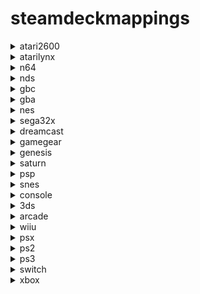 # steamdeckmappings
<details><summary>atari2600</summary>

## hotkeys

| action  | steamdeck |
| ------------- | ------------- |
| Menu  | L3 + R3  |
| Exit  | Select + Start  |
| Pause/Unpause | Select + A |
| Fast Forward | Select + R2 |
| Rewind | Select + L1 |
| Save State | Select + R1 |
| Load State | Select + L1 |
| Next Save Slot | Select + DPAD Right |
| Previous Save Slot | Select + DPAD Left |
| Toggle Runahead | Select + DPad Up |
| Toggle FPS Display | Select + X |
| Screenshot | Select + B |

## buttons
| action  | steamdeck |
| ------------- | ------------- |
</details>

<details><summary>atarilynx</summary>

## hotkeys

| action  | steamdeck |
| ------------- | ------------- |
| Menu  | L3 + R3  |
| Exit  | Select + Start  |
| Pause/Unpause | Select + A |
| Fast Forward | Select + R2 |
| Rewind | Select + L1 |
| Save State | Select + R1 |
| Load State | Select + L1 |
| Next Save Slot | Select + DPAD Right |
| Previous Save Slot | Select + DPAD Left |
| Toggle Runahead | Select + DPad Up |
| Toggle FPS Display | Select + X |
| Screenshot | Select + B |

## buttons
| action  | steamdeck |
| ------------- | ------------- |
</details>

<details><summary>n64</summary>

## hotkeys

| action  | steamdeck |
| ------------- | ------------- |
| Menu  | L3 + R3  |
| Exit  | Select + Start  |
| Pause/Unpause | Select + A |
| Fast Forward | Select + R2 |
| Rewind | Select + L1 |
| Save State | Select + R1 |
| Load State | Select + L1 |
| Next Save Slot | Select + DPAD Right |
| Previous Save Slot | Select + DPAD Left |
| Toggle Runahead | Select + DPad Up |
| Toggle FPS Display | Select + X |
| Screenshot | Select + B |

## buttons
| action  | steamdeck |
| ------------- | ------------- |
</details>

<details><summary>nds</summary>

## hotkeys

| action  | steamdeck |
| ------------- | ------------- |
| Menu  | L3 + R3  |
| Exit  | Select + Start  |
| Pause/Unpause | Select + A |
| Fast Forward | Select + R2 |
| Rewind | Select + L1 |
| Save State | Select + R1 |
| Load State | Select + L1 |
| Next Save Slot | Select + DPAD Right |
| Previous Save Slot | Select + DPAD Left |
| Toggle Runahead | Select + DPad Up |
| Toggle FPS Display | Select + X |
| Screenshot | Select + B |

## buttons
| action  | steamdeck |
| ------------- | ------------- |
</details>

<details><summary>gbc</summary>

## hotkeys

| action  | steamdeck |
| ------------- | ------------- |
| Menu  | L3 + R3  |
| Exit  | Select + Start  |
| Pause/Unpause | Select + A |
| Fast Forward | Select + R2 |
| Rewind | Select + L1 |
| Save State | Select + R1 |
| Load State | Select + L1 |
| Next Save Slot | Select + DPAD Right |
| Previous Save Slot | Select + DPAD Left |
| Toggle Runahead | Select + DPad Up |
| Toggle FPS Display | Select + X |
| Screenshot | Select + B |

## buttons
| action  | steamdeck |
| ------------- | ------------- |
</details>

<details><summary>gba</summary>

## hotkeys

| action  | steamdeck |
| ------------- | ------------- |
| Menu  | L3 + R3  |
| Exit  | Select + Start  |
| Pause/Unpause | Select + A |
| Fast Forward | Select + R2 |
| Rewind | Select + L1 |
| Save State | Select + R1 |
| Load State | Select + L1 |
| Next Save Slot | Select + DPAD Right |
| Previous Save Slot | Select + DPAD Left |
| Toggle Runahead | Select + DPad Up |
| Toggle FPS Display | Select + X |
| Screenshot | Select + B |

## buttons
| action  | steamdeck |
| ------------- | ------------- |
</details>

<details><summary>nes</summary>

## hotkeys

| action  | steamdeck |
| ------------- | ------------- |
| Menu  | L3 + R3  |
| Exit  | Select + Start  |
| Pause/Unpause | Select + A |
| Fast Forward | Select + R2 |
| Rewind | Select + L1 |
| Save State | Select + R1 |
| Load State | Select + L1 |
| Next Save Slot | Select + DPAD Right |
| Previous Save Slot | Select + DPAD Left |
| Toggle Runahead | Select + DPad Up |
| Toggle FPS Display | Select + X |
| Screenshot | Select + B |

## buttons
| action  | steamdeck |
| ------------- | ------------- |
</details>

<details><summary>sega32x</summary>

## hotkeys

| action  | steamdeck |
| ------------- | ------------- |
| Menu  | L3 + R3  |
| Exit  | Select + Start  |
| Pause/Unpause | Select + A |
| Fast Forward | Select + R2 |
| Rewind | Select + L1 |
| Save State | Select + R1 |
| Load State | Select + L1 |
| Next Save Slot | Select + DPAD Right |
| Previous Save Slot | Select + DPAD Left |
| Toggle Runahead | Select + DPad Up |
| Toggle FPS Display | Select + X |
| Screenshot | Select + B |

## buttons
| action  | steamdeck |
| ------------- | ------------- |
</details>

<details><summary>dreamcast</summary>

## hotkeys

| action  | steamdeck |
| ------------- | ------------- |
| Menu  | L3 + R3  |
| Exit  | Select + Start  |
| Pause/Unpause | Select + A |
| Fast Forward | Select + R2 |
| Rewind | Select + L1 |
| Save State | Select + R1 |
| Load State | Select + L1 |
| Next Save Slot | Select + DPAD Right |
| Previous Save Slot | Select + DPAD Left |
| Toggle Runahead | Select + DPad Up |
| Toggle FPS Display | Select + X |
| Screenshot | Select + B |

## buttons
| action  | steamdeck |
| ------------- | ------------- |
</details>

<details><summary>gamegear</summary>

## hotkeys

| action  | steamdeck |
| ------------- | ------------- |
| Menu  | L3 + R3  |
| Exit  | Select + Start  |
| Pause/Unpause | Select + A |
| Fast Forward | Select + R2 |
| Rewind | Select + L1 |
| Save State | Select + R1 |
| Load State | Select + L1 |
| Next Save Slot | Select + DPAD Right |
| Previous Save Slot | Select + DPAD Left |
| Toggle Runahead | Select + DPad Up |
| Toggle FPS Display | Select + X |
| Screenshot | Select + B |

## buttons
| action  | steamdeck |
| ------------- | ------------- |
</details>

<details><summary>genesis</summary>

## hotkeys

| action  | steamdeck |
| ------------- | ------------- |
| Menu  | L3 + R3  |
| Exit  | Select + Start  |
| Pause/Unpause | Select + A |
| Fast Forward | Select + R2 |
| Rewind | Select + L1 |
| Save State | Select + R1 |
| Load State | Select + L1 |
| Next Save Slot | Select + DPAD Right |
| Previous Save Slot | Select + DPAD Left |
| Toggle Runahead | Select + DPad Up |
| Toggle FPS Display | Select + X |
| Screenshot | Select + B |

## buttons
| action  | steamdeck |
| ------------- | ------------- |
</details>

<details><summary>saturn</summary>

## hotkeys

| action  | steamdeck |
| ------------- | ------------- |
| Menu  | L3 + R3  |
| Exit  | Select + Start  |
| Pause/Unpause | Select + A |
| Fast Forward | Select + R2 |
| Rewind | Select + L1 |
| Save State | Select + R1 |
| Load State | Select + L1 |
| Next Save Slot | Select + DPAD Right |
| Previous Save Slot | Select + DPAD Left |
| Toggle Runahead | Select + DPad Up |
| Toggle FPS Display | Select + X |
| Screenshot | Select + B |

## buttons
| action  | steamdeck |
| ------------- | ------------- |
</details>

<details><summary>psp</summary>

## hotkeys

| action  | steamdeck |
| ------------- | ------------- |
| Menu  | L3 + R3  |
| Exit  | Select + Start  |
| Pause/Unpause | Select + A |
| Fast Forward | Select + R2 |
| Rewind | Select + L1 |
| Save State | Select + R1 |
| Load State | Select + L1 |
| Next Save Slot | Select + DPAD Right |
| Previous Save Slot | Select + DPAD Left |
| Toggle Runahead | Select + DPad Up |
| Toggle FPS Display | Select + X |
| Screenshot | Select + B |

## buttons
| action  | steamdeck |
| ------------- | ------------- |
</details>

<details><summary>snes</summary>

## hotkeys

| action  | steamdeck |
| ------------- | ------------- |
| Menu  | L3 + R3  |
| Exit  | Select + Start  |
| Pause/Unpause | Select + A |
| Fast Forward | Select + R2 |
| Rewind | Select + L1 |
| Save State | Select + R1 |
| Load State | Select + L1 |
| Next Save Slot | Select + DPAD Right |
| Previous Save Slot | Select + DPAD Left |
| Toggle Runahead | Select + DPad Up |
| Toggle FPS Display | Select + X |
| Screenshot | Select + B |

## buttons
| action  | wii |
| ------------- | ------------- |
| Menu | N/A |
| Exit | Select + Start |
| Pause/Unpause | Select + A |
| Fast Forward (Hold) | Select + R2 |
| Save State | Select + R1 |
| Load State | Select + L1 |
| Next Save Slot | Start + R1 |
| Previous Save Slot | Start + L1 |
| Shake Wiimote | L2 |
| Shake Nunchuck | R2 |
| Sideways Toggle | Select + R3 |
| Attach Wiimote | Select + Left Stick Down |
| Next Input Profile Select | Select + Left Stick Right |
| Previous Input Profile Select | Select + Left Stick Left |
| Next Game Profile Select | Select + Left Stick Up |
| Previous Game Profile Select | Select + Left Stick Down |
| Toggle Aspect Ratio | Start + DPAD Right |
| Increase Internal Resolution | Start + DPAD Up |
| Decrease Internal Resolution | Start + DPAD Down |
| Reset | A + B + X + Y + L1 + R1 |
</details>

<details><summary>console</summary>

## hotkeys

| action  | gamecube |
| ------------- | ------------- |
| Menu | N/A |
| Exit | Select + Start |
| Pause/Unpause | Select + A |
| Fast Forward (Hold) | Select + R2 |
| Save State | Select + R1 |
| Load State | Select + L1 |
| Next Save Slot | Start + R1 |
| Previous Save Slot | Start + L1 |
| Shake Wiimote | L2 |
| Shake Nunchuck | R2 |
| Sideways Toggle | Select + R3 |
| Attach Wiimote | Select + Left Stick Down |
| Next Input Profile Select | Select + Left Stick Right |
| Previous Input Profile Select | Select + Left Stick Left |
| Next Game Profile Select | Select + Left Stick Up |
| Previous Game Profile Select | Select + Left Stick Down |
| Toggle Aspect Ratio | Start + DPAD Right |
| Increase Internal Resolution | Start + DPAD Up |
| Decrease Internal Resolution | Start + DPAD Down |
| Reset | A + B + X + Y + L1 + R1 |

## buttons
| action  | primehack |
| ------------- | ------------- |
| Menu | N/A |
| Exit | Select + Start |
| Pause/Unpause | Select + A |
| Fast Forward (Hold) | Select + R2 |
| Save State | Select + R1 |
| Load State | Select + L1 |
| Next Save Slot | Start + R1 |
| Previous Save Slot | Start + L1 |
| Toggle Aspect Ratio | Start + DPAD Right |
| Increase IR | Start + DPAD Up |
| Decrease IR | Start + DPAD Down |
| Graphics Toggle | Start + L3 |
</details>

<details><summary>3ds</summary>

## hotkeys

| action  | steamdeck |
| ------------- | ------------- |
| Full Screen Toggle | L4 |
| Layout Toggle | L5 |
| Swap Screens | R4 |
| Quit | Long Press R5 |
| Save State | Left Trackpad Touch Menu |
| Load State | Left Trackpad Touch Menu |
| Fast Forward | Left Trackpad Touch Menu |
| Pause | Left Trackpad Touch Menu |
| Exit | Double Tap Left Trackpad Touch Menu |
| Full Screen | Left Trackpad Touch Menu |
| Swap Screens | Left Trackpad Touch Menu |
| Change Screen Layout | Left Trackpad Touch Menu |

## buttons
| action  | steamdeck |
| ------------- | ------------- |
</details>

<details><summary>arcade</summary>

## hotkeys

| action  | steamdeck |
| ------------- | ------------- |
| Coin for player | Select |
| Start for player | Start |
| Fast Forward | Select + R2 |
| Load State | Select + L1 |
| Save State | Select + R1 |
| Exit Emulator | Select + Start |

## buttons
| action  | steamdeck |
| ------------- | ------------- |
</details>

<details><summary>wiiu</summary>

## hotkeys

| action  | steamdeck |
| ------------- | ------------- |
| Toggle Screens | R4 |
| Swap Screens | R5 |
| Exit | Select + Start |
| Blow Mic | R3 |

## buttons
| action  | steamdeck |
| ------------- | ------------- |
</details>

<details><summary>psx</summary>

## hotkeys

| action  | steamdeck |
| ------------- | ------------- |
| Save State | Left Trackpad Touch Menu |
| Load State | Left Trackpad Touch Menu |
| Next Save Slot | Left Trackpad Touch Menu |
| Previous Save Slot | Left Trackpad Touch Menu |
| Pause/Play | Left Trackpad Touch Menu |
| Quick Menu | Left Trackpad Touch Menu |
| Swap Disc | Left Trackpad Touch Menu |
| Fast Forward (Toggle) | Left Trackpad Touch Menu |
| Fast Forward (Hold) | Select + R2 |
| Rewind | Select + L2 |
| Increase Resolution Scale | Start + DPAD Up |
| Decrease Resolution Scale | Start + DPAD Down |
| Toggle Widescreen | Start + DPAD Right |
| Toggle PGXP | Start + DPAD Left |
| Toggle SoftwareRendering | Start + L3 |
| Full Screen | Select + R3 |

## buttons
| action  | steamdeck |
| ------------- | ------------- |
</details>

<details><summary>ps2</summary>

## hotkeys

| action  | steamdeck |
| ------------- | ------------- |
| Menu | Start + L3 |
| Full Screen | Select + R3 |
| Exit | Select + Start |
| Pause/Unpause Emulation | Select + A |
| Fast Forward | Select + R2 |
| Load State | Select + L1 |
| Save State | Select + R1 |
| Next Save Slot | Start + R1 |
| Previous Save Slot | Start + L1 |
| Full Screen | Select + R3 |
| Increase Upscale Multiplier | Start + DPad Up |
| Decrease Upscale Multiplier | Start + DPad Down |
| Cycle Aspect Ratio | Start + DPad Right |
| Toggle Software Rendering | Start + DPad Left |

## buttons
| action  | steamdeck |
| ------------- | ------------- |
</details>

<details><summary>ps3</summary>

## hotkeys

| action  | steamdeck |
| ------------- | ------------- |
| Menu |  |
| Exit | STEAM |
| Pause/Unpause |  |
| Fast Forward |  |
| Load State |  |
| Save State |  |
| Full Screen |  |
| Swap Screens |  |
| Toggle Layout |  |

## buttons
| action  | steamdeck |
| ------------- | ------------- |
</details>

<details><summary>switch</summary>

## hotkeys

| action  | steamdeck |
| ------------- | ------------- |
| Menu | Select + R3 |
| Exit |  |
| Pause/Unpause | Select + A |
| Fast Forward | Select + R2 |
| Load State |  |
| Save State |  |
| Full Screen |  |
| Swap Screens |  |
| Toggle Layout |  |

## buttons
| action  | steamdeck |
| ------------- | ------------- |
</details>

<details><summary>xbox</summary>

## hotkeys

| action  | steamdeck |
| ------------- | ------------- |
| N/A | N/A |

## buttons
| action  | steamdeck |
| ------------- | ------------- |
</details>
